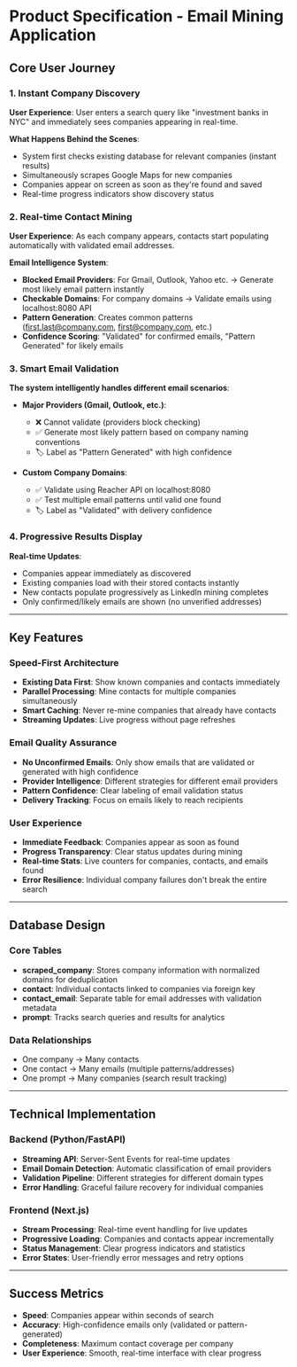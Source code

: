 # Product Specification - Email Mining Application

## Core User Journey

### 1. Instant Company Discovery
**User Experience**: User enters a search query like "investment banks in NYC" and immediately sees companies appearing in real-time.

**What Happens Behind the Scenes**:
- System first checks existing database for relevant companies (instant results)
- Simultaneously scrapes Google Maps for new companies
- Companies appear on screen as soon as they're found and saved
- Real-time progress indicators show discovery status

### 2. Real-time Contact Mining
**User Experience**: As each company appears, contacts start populating automatically with validated email addresses.

**Email Intelligence System**:
- **Blocked Email Providers**: For Gmail, Outlook, Yahoo etc. → Generate most likely email pattern instantly
- **Checkable Domains**: For company domains → Validate emails using localhost:8080 API
- **Pattern Generation**: Creates common patterns (first.last@company.com, first@company.com, etc.)
- **Confidence Scoring**: "Validated" for confirmed emails, "Pattern Generated" for likely emails

### 3. Smart Email Validation
**The system intelligently handles different email scenarios**:

- **Major Providers (Gmail, Outlook, etc.)**:
  - ❌ Cannot validate (providers block checking)
  - ✅ Generate most likely pattern based on company naming conventions
  - 🏷️ Label as "Pattern Generated" with high confidence

- **Custom Company Domains**:
  - ✅ Validate using Reacher API on localhost:8080
  - ✅ Test multiple email patterns until valid one found
  - 🏷️ Label as "Validated" with delivery confidence

### 4. Progressive Results Display
**Real-time Updates**:
- Companies appear immediately as discovered
- Existing companies load with their stored contacts instantly
- New contacts populate progressively as LinkedIn mining completes
- Only confirmed/likely emails are shown (no unverified addresses)

---

## Key Features

### Speed-First Architecture
- **Existing Data First**: Show known companies and contacts immediately
- **Parallel Processing**: Mine contacts for multiple companies simultaneously  
- **Smart Caching**: Never re-mine companies that already have contacts
- **Streaming Updates**: Live progress without page refreshes

### Email Quality Assurance
- **No Unconfirmed Emails**: Only show emails that are validated or generated with high confidence
- **Provider Intelligence**: Different strategies for different email providers
- **Pattern Confidence**: Clear labeling of email validation status
- **Delivery Tracking**: Focus on emails likely to reach recipients

### User Experience
- **Immediate Feedback**: Companies appear as soon as found
- **Progress Transparency**: Clear status updates during mining
- **Real-time Stats**: Live counters for companies, contacts, and emails found
- **Error Resilience**: Individual company failures don't break the entire search

---

## Database Design

### Core Tables
- **scraped_company**: Stores company information with normalized domains for deduplication
- **contact**: Individual contacts linked to companies via foreign key
- **contact_email**: Separate table for email addresses with validation metadata
- **prompt**: Tracks search queries and results for analytics

### Data Relationships
- One company → Many contacts
- One contact → Many emails (multiple patterns/addresses)
- One prompt → Many companies (search result tracking)

---

## Technical Implementation

### Backend (Python/FastAPI)
- **Streaming API**: Server-Sent Events for real-time updates
- **Email Domain Detection**: Automatic classification of email providers
- **Validation Pipeline**: Different strategies for different domain types
- **Error Handling**: Graceful failure recovery for individual companies

### Frontend (Next.js)
- **Stream Processing**: Real-time event handling for live updates
- **Progressive Loading**: Companies and contacts appear incrementally
- **Status Management**: Clear progress indicators and statistics
- **Error States**: User-friendly error messages and retry options

---

## Success Metrics

- **Speed**: Companies appear within seconds of search
- **Accuracy**: High-confidence emails only (validated or pattern-generated)
- **Completeness**: Maximum contact coverage per company
- **User Experience**: Smooth, real-time interface with clear progress
